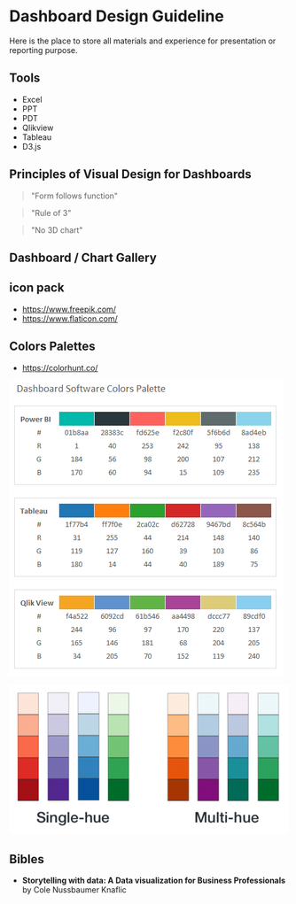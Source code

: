 # Dashboard Design Guideline
Here is the place to store all materials and experience for presentation or reporting purpose.

## Tools
- Excel
- PPT
- PDT
- Qlikview
- Tableau
- D3.js


## Principles of Visual Design for Dashboards

> "Form follows function"

> "Rule of 3"

> "No 3D chart"

>

## Dashboard / Chart Gallery


## icon pack
- https://www.freepik.com/
- https://www.flaticon.com/


## Colors Palettes
- https://colorhunt.co/

![Material Design](color/Dashboard-Color-Palette.png)

![multi-hue](color/1-multi-hue-schemes-600x321.png)



## Bibles
- **Storytelling with data: A Data visualization for Business Professionals** by Cole Nussbaumer Knaflic
